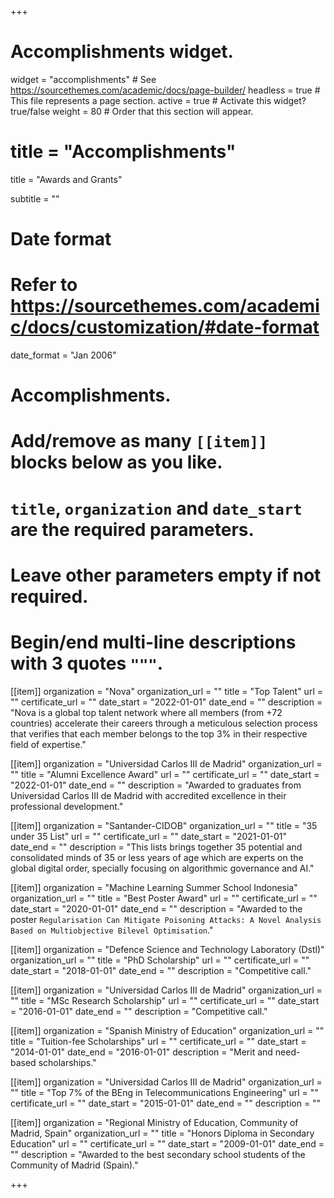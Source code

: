 +++
# Accomplishments widget.
widget = "accomplishments"  # See https://sourcethemes.com/academic/docs/page-builder/
headless = true  # This file represents a page section.
active = true  # Activate this widget? true/false
weight = 80  # Order that this section will appear.

# title = "Accomplish&shy;ments"

title = "Awards and Grants"

subtitle = ""

# Date format
#   Refer to https://sourcethemes.com/academic/docs/customization/#date-format
date_format = "Jan 2006"

# Accomplishments.
#   Add/remove as many `[[item]]` blocks below as you like.
#   `title`, `organization` and `date_start` are the required parameters.
#   Leave other parameters empty if not required.
#   Begin/end multi-line descriptions with 3 quotes `"""`.



[[item]]
  organization = "Nova"
  organization_url = ""
  title = "Top Talent"
  url = ""
  certificate_url = ""
  date_start = "2022-01-01"
  date_end = ""
  description = "Nova is a global top talent network where all members (from +72 countries) accelerate their careers through a meticulous selection process that verifies that each member belongs to the top 3% in their respective field of expertise."


[[item]]
  organization = "Universidad Carlos III de Madrid"
  organization_url = ""
  title = "Alumni Excellence Award"
  url = ""
  certificate_url = ""
  date_start = "2022-01-01"
  date_end = ""
  description = "Awarded to graduates from Universidad Carlos III de Madrid with accredited excellence in their professional development."


[[item]]
  organization = "Santander-CIDOB"
  organization_url = ""
  title = "35 under 35 List"
  url = ""
  certificate_url = ""
  date_start = "2021-01-01"
  date_end = ""
  description = "This lists brings together 35 potential and consolidated minds of 35 or less years of age which are experts on the global digital order, specially focusing on algorithmic governance and AI."



[[item]]
  organization = "Machine Learning Summer School Indonesia"
  organization_url = ""
  title = "Best Poster Award"
  url = ""
  certificate_url = ""
  date_start = "2020-01-01"
  date_end = ""
  description = "Awarded to the poster ``Regularisation Can Mitigate Poisoning Attacks: A Novel Analysis Based on Multiobjective Bilevel Optimisation``."


[[item]]
  organization = "Defence Science and Technology Laboratory (Dstl)"
  organization_url = ""
  title = "PhD Scholarship"
  url = ""
  certificate_url = ""
  date_start = "2018-01-01"
  date_end = ""
  description = "Competitive call."


[[item]]
  organization = "Universidad Carlos III de Madrid"
  organization_url = ""
  title = "MSc Research Scholarship"
  url = ""
  certificate_url = ""
  date_start = "2016-01-01"
  date_end = ""
  description = "Competitive call."


[[item]]
  organization = "Spanish Ministry of Education"
  organization_url = ""
  title = "Tuition-fee Scholarships"
  url = ""
  certificate_url = ""
  date_start = "2014-01-01"
  date_end = "2016-01-01"
  description = "Merit and need-based scholarships."



[[item]]
  organization = "Universidad Carlos III de Madrid"
  organization_url = ""
  title = "Top 7% of the BEng in Telecommunications Engineering"
  url = ""
  certificate_url = ""
  date_start = "2015-01-01"
  date_end = ""
  description = ""


[[item]]
  organization = "Regional Ministry of Education, Community of Madrid, Spain"
  organization_url = ""
  title = "Honors Diploma in Secondary Education"
  url = ""
  certificate_url = ""
  date_start = "2009-01-01"
  date_end = ""
  description = "Awarded to the best secondary school students of the Community of Madrid (Spain)."

+++


